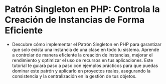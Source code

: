 # Patrón Singleton en PHP: Controla la Creación de Instancias de Forma Eficiente

- Descubre cómo implementar el Patrón Singleton en PHP para garantizar que solo exista una instancia de una clase en todo tu sistema. Aprende a controlar de manera eficiente la creación de instancias, mejorar el rendimiento y optimizar el uso de recursos en tus aplicaciones. Este tutorial te guiará paso a paso con ejemplos prácticos para que puedas dominar este patrón y aplicarlo en proyectos reales, asegurando la consistencia y la centralización en la gestión de tus objetos.
